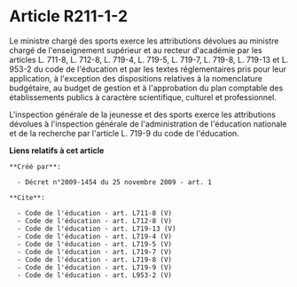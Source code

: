 # Article R211-1-2

Le ministre chargé des sports exerce les attributions dévolues au ministre chargé de l'enseignement supérieur et au recteur
d'académie par les articles L. 711-8, L. 712-8, L. 719-4, L. 719-5, L. 719-7, L. 719-8, L. 719-13 et L. 953-2 du code de
l'éducation et par les textes réglementaires pris pour leur application, à l'exception des dispositions relatives à la
nomenclature budgétaire, au budget de gestion et à l'approbation du plan comptable des établissements publics à caractère
scientifique, culturel et professionnel.

L'inspection générale de la jeunesse et des sports exerce les attributions dévolues à l'inspection générale de
l'administration de l'éducation nationale et de la recherche par l'article L. 719-9 du code de l'éducation.

**Liens relatifs à cet article**

	**Créé par**:

	  - Décret n°2009-1454 du 25 novembre 2009 - art. 1

	**Cite**:

	  - Code de l'éducation - art. L711-8 (V)
	  - Code de l'éducation - art. L712-8 (V)
	  - Code de l'éducation - art. L719-13 (V)
	  - Code de l'éducation - art. L719-4 (V)
	  - Code de l'éducation - art. L719-5 (V)
	  - Code de l'éducation - art. L719-7 (V)
	  - Code de l'éducation - art. L719-8 (V)
	  - Code de l'éducation - art. L719-9 (V)
	  - Code de l'éducation - art. L953-2 (V)
